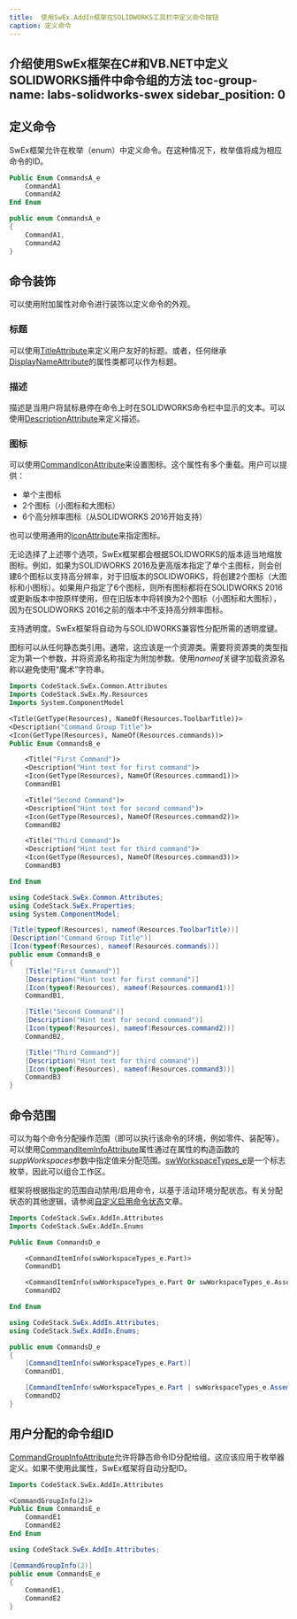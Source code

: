 ```yaml
---
title:  使用SwEx.AddIn框架在SOLIDWORKS工具栏中定义命令按钮
caption: 定义命令
---
```

 介绍使用SwEx框架在C#和VB.NET中定义SOLIDWORKS插件中命令组的方法
toc-group-name: labs-solidworks-swex
sidebar_position: 0
---
## 定义命令

SwEx框架允许在枚举（enum）中定义命令。在这种情况下，枚举值将成为相应命令的ID。

```vb
Public Enum CommandsA_e
    CommandA1
    CommandA2
End Enum
```

```cs
public enum CommandsA_e
{
    CommandA1,
    CommandA2
}
```

## 命令装饰

可以使用附加属性对命令进行装饰以定义命令的外观。

### 标题
可以使用[TitleAttribute](https://docs.codestack.net/swex/common/html/T_CodeStack_SwEx_Common_Attributes_TitleAttribute.htm)来定义用户友好的标题。或者，任何继承[DisplayNameAttribute](https://docs.microsoft.com/en-us/dotnet/api/system.componentmodel.displaynameattribute?view=netframework-4.0)的属性类都可以作为标题。

### 描述
描述是当用户将鼠标悬停在命令上时在SOLIDWORKS命令栏中显示的文本。可以使用[DescriptionAttribute](https://docs.microsoft.com/en-us/dotnet/api/system.componentmodel.descriptionattribute?view=netframework-4.0)来定义描述。

### 图标
可以使用[CommandIconAttribute](https://docs.codestack.net/swex/add-in/html/T_CodeStack_SwEx_AddIn_Attributes_CommandIconAttribute.htm)来设置图标。这个属性有多个重载。用户可以提供：

* 单个主图标
* 2个图标（小图标和大图标）
* 6个高分辨率图标（从SOLIDWORKS 2016开始支持）

也可以使用通用的[IconAttribute](https://docs.codestack.net/swex/common/html/T_CodeStack_SwEx_Common_Attributes_IconAttribute.htm)来指定图标。

无论选择了上述哪个选项，SwEx框架都会根据SOLIDWORKS的版本适当地缩放图标。例如，如果为SOLIDWORKS 2016及更高版本指定了单个主图标，则会创建6个图标以支持高分辨率，对于旧版本的SOLIDWORKS，将创建2个图标（大图标和小图标）。如果用户指定了6个图标，则所有图标都将在SOLIDWORKS 2016或更新版本中按原样使用，但在旧版本中将转换为2个图标（小图标和大图标），因为在SOLIDWORKS 2016之前的版本中不支持高分辨率图标。

支持透明度。SwEx框架将自动为与SOLIDWORKS兼容性分配所需的透明度键。

图标可以从任何静态类引用。通常，这应该是一个资源类。需要将资源类的类型指定为第一个参数，并将资源名称指定为附加参数。使用*nameof*关键字加载资源名称以避免使用“魔术”字符串。

```vb
Imports CodeStack.SwEx.Common.Attributes
Imports CodeStack.SwEx.My.Resources
Imports System.ComponentModel

<Title(GetType(Resources), NameOf(Resources.ToolbarTitle))>
<Description("Command Group Title")>
<Icon(GetType(Resources), NameOf(Resources.commands))>
Public Enum CommandsB_e

    <Title("First Command")>
    <Description("Hint text for first command")>
    <Icon(GetType(Resources), NameOf(Resources.command1))>
    CommandB1

    <Title("Second Command")>
    <Description("Hint text for second command")>
    <Icon(GetType(Resources), NameOf(Resources.command2))>
    CommandB2

    <Title("Third Command")>
    <Description("Hint text for third command")>
    <Icon(GetType(Resources), NameOf(Resources.command3))>
    CommandB3

End Enum
```

```cs
using CodeStack.SwEx.Common.Attributes;
using CodeStack.SwEx.Properties;
using System.ComponentModel;

[Title(typeof(Resources), nameof(Resources.ToolbarTitle))]
[Description("Command Group Title")]
[Icon(typeof(Resources), nameof(Resources.commands))]
public enum CommandsB_e
{
    [Title("First Command")]
    [Description("Hint text for first command")]
    [Icon(typeof(Resources), nameof(Resources.command1))]
    CommandB1,

    [Title("Second Command")]
    [Description("Hint text for second command")]
    [Icon(typeof(Resources), nameof(Resources.command2))]
    CommandB2,

    [Title("Third Command")]
    [Description("Hint text for third command")]
    [Icon(typeof(Resources), nameof(Resources.command3))]
    CommandB3
}
```

## 命令范围

可以为每个命令分配操作范围（即可以执行该命令的环境，例如零件、装配等）。可以使用[CommandItemInfoAttribute](https://docs.codestack.net/swex/add-in/html/T_CodeStack_SwEx_AddIn_Attributes_CommandItemInfoAttribute.htm)属性通过在属性的构造函数的*suppWorkspaces*参数中指定值来分配范围。[swWorkspaceTypes_e](https://docs.codestack.net/swex/add-in/html/T_CodeStack_SwEx_AddIn_Enums_swWorkspaceTypes_e.htm)是一个标志枚举，因此可以组合工作区。

框架将根据指定的范围自动禁用/启用命令，以基于活动环境分配状态。有关分配状态的其他逻辑，请参阅[自定义启用命令状态](/docs/codestack/labs/solidworks/swex/add-in/commands-manager/command-states/)文章。

```vb
Imports CodeStack.SwEx.AddIn.Attributes
Imports CodeStack.SwEx.AddIn.Enums

Public Enum CommandsD_e

    <CommandItemInfo(swWorkspaceTypes_e.Part)>
    CommandD1

    <CommandItemInfo(swWorkspaceTypes_e.Part Or swWorkspaceTypes_e.Assembly)>
    CommandD2

End Enum
```

```cs
using CodeStack.SwEx.AddIn.Attributes;
using CodeStack.SwEx.AddIn.Enums;

public enum CommandsD_e
{
    [CommandItemInfo(swWorkspaceTypes_e.Part)]
    CommandD1,

    [CommandItemInfo(swWorkspaceTypes_e.Part | swWorkspaceTypes_e.Assembly)]
    CommandD2
}
```

## 用户分配的命令组ID

[CommandGroupInfoAttribute](https://docs.codestack.net/swex/add-in/html/T_CodeStack_SwEx_AddIn_Attributes_CommandGroupInfoAttribute.htm)允许将静态命令ID分配给组。这应该应用于枚举器定义。如果不使用此属性，SwEx框架将自动分配ID。

```vb
Imports CodeStack.SwEx.AddIn.Attributes

<CommandGroupInfo(2)>
Public Enum CommandsE_e
    CommandE1
    CommandE2
End Enum
```

```cs
using CodeStack.SwEx.AddIn.Attributes;

[CommandGroupInfo(2)]
public enum CommandsE_e
{
    CommandE1,
    CommandE2
}
```
